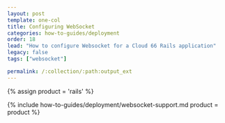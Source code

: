 ```yaml
---
layout: post
template: one-col
title: Configuring WebSocket
categories: how-to-guides/deployment
order: 18
lead: "How to configure Websocket for a Cloud 66 Rails application"
legacy: false
tags: ["websocket"]

permalink: /:collection/:path:output_ext
---
```


{% assign product = 'rails' %}

{% include how-to-guides/deployment/websocket-support.md product = product %}
